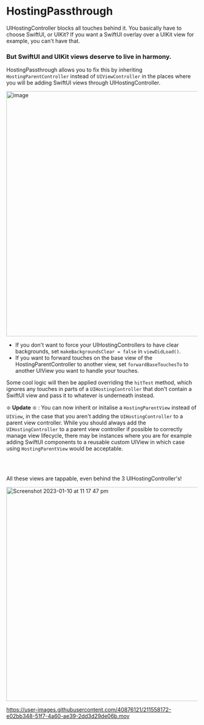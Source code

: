 # HostingPassthrough

UIHostingController blocks all touches behind it. You basically have to choose SwiftUI, or UIKit? If you want a SwiftUI overlay over a UIKit view for example, you can't have that.

### But SwiftUI and UIKit views deserve to live in harmony.

HostingPassthrough allows you to fix this by inheriting `HostingParentController` instead of `UIViewController` in the places where you will be adding SwiftUI views through UIHostingController.

<img width="646" alt="image" src="https://user-images.githubusercontent.com/40876121/211562840-6cecd964-78ee-4f48-839f-6ad93faa0a4a.png">

* If you don't want to force your UIHostingControllers to have clear backgrounds, set `makeBackgroundsClear = false` in `viewDidLoad()`.
* If you want to forward touches on the base view of the HostingParentController to another view, set `forwardBaseTouchesTo` to another UIView you want to handle your touches.

Some cool logic will then be applied overriding the `hitTest` method, which ignores any touches in parts of a `UIHostingController` that don't contain a SwiftUI view and pass it to whatever is underneath instead.

❇️ **Update** ❇️ : You can now inherit or initalise a `HostingParentView` instead of `UIView`, in the case that you aren't adding the `UIHostingController` to a parent view controller. While you should always add the `UIHostingController` to a parent view controller if possible to correctly manage view lifecycle, there may be instances where you are for example adding SwiftUI components to a reusable custom UIView in which case using `HostingParentView` would be acceptable.

<br />
<br />

All these views are tappable, even behind the 3 UIHostingController's!

<img width="564" alt="Screenshot 2023-01-10 at 11 17 47 pm" src="https://user-images.githubusercontent.com/40876121/211558009-617f0ec3-966b-4e0a-b47b-8e39c1f04bcd.png">



https://user-images.githubusercontent.com/40876121/211558172-e02bb348-51f7-4a60-ae39-2dd3d29de06b.mov

